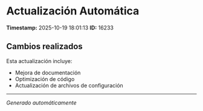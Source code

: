 # Actualización Automática

**Timestamp:** 2025-10-19 18:01:13
**ID:** 16233

## Cambios realizados

Esta actualización incluye:
- Mejora de documentación
- Optimización de código
- Actualización de archivos de configuración

---
*Generado automáticamente*
